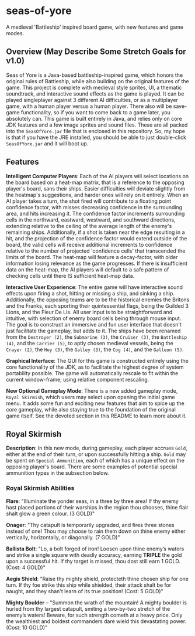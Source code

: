 # seas-of-yore
A medieval 'Battleship' inspired board game, with new features and game modes.


## Overview (May Describe Some Stretch Goals for v1.0)
Seas of Yore is a Java-based battleship-inspired game, which honors the original rules of Battleship, while also building on the original features of the game. This project is complete with medieval style sprites, UI, a thematic soundtrack, and interactive sound effects as the game is played. It can be played singleplayer against 3 different AI difficulties, or as a multiplayer game, with a human player versus a human player. There also will be save-game functionality, so if you want to come back to a game later, you absolutely can. This game is built entirely in Java, and relies only on core JDK features and a few image sprites and sound files. These are all packed into the `SeasOfYore.jar` file that is enclosed in this repository. So, my hope is that if you have the JRE installed, you should be able to just double-click `SeasOfYore.jar` and it will boot up.

## Features
**Intelligent Computer Players**: Each of the AI players will select locations on the board based on a heat-map matrix, that is a reference to the opposing player's board, sans their ships. Easier difficulties will deviate slightly from the heatmap's suggestions, and harder ones will rely on it entirely. When an AI player takes a turn, the shot fired will contribute to a floating point confidence factor, with misses decreasing confidence in the surrounding area, and hits increasing it. The confidence factor increments surrounding cells in the northward, eastward, westward, and southward directions, extending relative to the ceiling of the average length of the enemy's remaining ships. Additionally, if a shot is taken near the edge resulting in a hit, and the projection of the confidence factor would extend outside of the board, the valid cells will receive additional increments to confidence relative to the number of projected 'confidence cells' that transcended the limits of the board. The heat-map will feature a decay-factor, with older information losing relevance as the game progresses. If there is insufficient data on the heat-map, the AI players will default to a safe pattern of checking cells until there IS sufficient heat-map data.

**Interactive User Experience**: The entire game will have interactive sound effects upon firing a shot, hitting or missing a ship, and sinking a ship. Additionally, the opposing teams are to be the historical enemies the Britons and the Franks, each sporting their quintessential flags, being the Guilded 3 Lions, and the Fleur De Lis. All user input is to be straightforward and intuitive, with selection of enemy board cells being through mouse input. The goal is to construct an immersive and fun user interface that doesn't just facilitate the gameplay, but adds to it. The ships have been renamed from the `Destroyer (2)`, the `Submarine (3)`, the `Cruiser (3)`, the `Battleship (4)`, and the `Carrier (5)`, to aptly chosen medieval vessels, being the `Crayer (2)`, the `Hoy (3)`, the `Galley (3)`, the `Cog (4)`, and the `Galleon (5)`.

**Graphical Interface**: The GUI for this game is constructed entirely using the core functionality of the JDK, as to facilitate the highest degree of system portability possible. The game will automatically rescale to fit within the current window-frame, using relative component rescaling.

**New Optional Gameplay Mode**: There is a new added gameplay mode, `Royal Skirmish`, which users may select upon opening the initial game menu. It adds some fun and exciting new features that aim to spice up the core gameplay, while also staying true to the foundation of the original game itself. See the devoted section in this README to learn more about it.

## Royal Skirmish
**Description**: In this new mode, during gameplay, each player accrues `Gold`, either at the end of their turn, or upon successfully hitting a ship. `Gold` may be spent on `Special Ammunition`, each of which has a unique effect on the opposing player's board. There are some examples of potential special ammunition types in the subsection below.

### Royal Skirmish Abilities

**Flare**: "Illuminate the yonder seas, in a three by three area! If thy enemy hast placed portions of their warships in the region thou chooses, thine flair shalt glow a green colour. (3 GOLD)"

**Onager**: "Thy catapult is temporarily upgraded, and fires three stones instead of one! Thou may choose to rain them down on thine enemy either vertically, horizontally, or diagonally. (7 GOLD)"

**Ballista Bolt**: "Lo, a bolt forged of iron! Loosen upon thine enemy’s waters and strike a single square with deadly accuracy, earning **TRIPLE** the gold upon a successful hit. If thy target is missed, thou dost still earn 1 GOLD. (Cost: 4 GOLD)"

**Aegis Shield**: "Raise thy mighty shield, protecteth thine chosen ship for one turn. If thy foe strike this ship while shielded, their attack shalt be for naught, and they shan't learn of its true position! (Cost: 5 GOLD)"

**Mighty Boulder** – "Summon the wrath of the mountain! A mighty boulder is hurled from thy largest catapult, smiting a two-by-two stretch of the enemy’s waters! Beware, for such strength cometh at a heavy price. Only the wealthiest and boldest commanders dare wield this devastating power. (Cost: 10 GOLD)"
